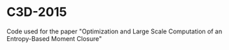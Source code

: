 # C3D-2015
Code used for the paper "Optimization and Large Scale Computation of an Entropy-Based Moment Closure"
